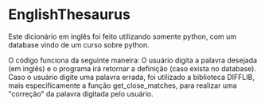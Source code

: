 # EnglishThesaurus

Este dicionário em inglês foi feito utilizando somente python, com um database vindo de um curso sobre python.

O código funciona da seguinte maneira: O usuário digita a palavra desejada (em inglês) e o programa irá retornar a definição (caso exista no database). Caso o usuário digite uma palavra errada, foi utilizado a biblioteca DIFFLIB, mais especificamente a função get_close_matches, para realizar uma "correção" da palavra digitada pelo usuário.

